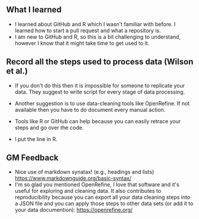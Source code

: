 ## What I learned
* I learned about GitHub and R which I wasn't familiar with before. I learned how to start a pull request and what a repository is.
* I am new to GitHub and R, so this is a bit challenging to understand, however I know that it might take time to get used to it. 

## Record all the steps used to process data (Wilson et al.) 
* If you don't do this then it is impossible for someone to replicate your data. They suggest to write script for every stage of data processing. 
* Another suggestion is to use data-cleaning tools like OpenRefine. If not available then you have to do document every manual action.  
* Tools like R or GitHub can help because you can easily retrace your steps and go over the code. 

* I put the line in R. 

## GM Feedback
* Nice use of markdown synatax! (e.g., headings and lists) https://www.markdownguide.org/basic-syntax/
* I'm so glad you mentioned OpenRefine, I love that software and it's useful for exploring and cleaning data. It also contributes to reproducibility because you can export all your data cleaning steps into a JSON file and you can apply those steps to other data sets (or add it to your data documention):  https://openrefine.org/
